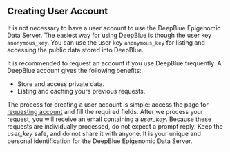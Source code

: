 ## Creating User Account

It is not necessary to have a user account to use the DeepBlue Epigenomic Data Server.
The easiest way for using DeepBlue is though the user key ```anonymous_key```.
You can use the user key ```anonymous_key``` for listing and accessing the public data stored into DeepBlue.

It is recommended to request an account if you use DeepBlue frequently.
A DeepBlue account gives the following benefits:

* Store and access private data.
* Listing and caching yours previous requests.

The process for creating a user account is simple: access the page for [requesting account](http://deepblue.mpi-inf.mpg.de/register.php) and fill the required fields.
After we process your request, you will receive an email containing a *user_key*.
Because these requests are individually processed, do not expect a prompt reply.
Keep the *user_key* safe, and do not share it with anyone.
It is your unique and personal identification for the DeepBlue Epigenomic Data Server.
